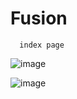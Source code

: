# Fusion  

    
      index page

![image](https://user-images.githubusercontent.com/88283829/224869748-621164f6-2d49-4dfb-b8f7-1625946d2c86.png)



![image](https://user-images.githubusercontent.com/88283829/224869367-de7960f1-41f4-462d-9791-e906021c1f95.png)
